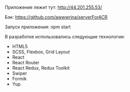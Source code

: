 Приложение лежит тут:
   http://44.201.255.53/
   
Бэк:
   https://github.com/awwwrina/serverForACR
   
Запуск приложения: 
   npm start 
   
В разработке использовались следующие технологии:

- HTML5
- SCSS, Flexbox, Grid Layout
- React
- React Router
- React Redux, Redux Toolkit
- Swiper
- Formik
- Yup
